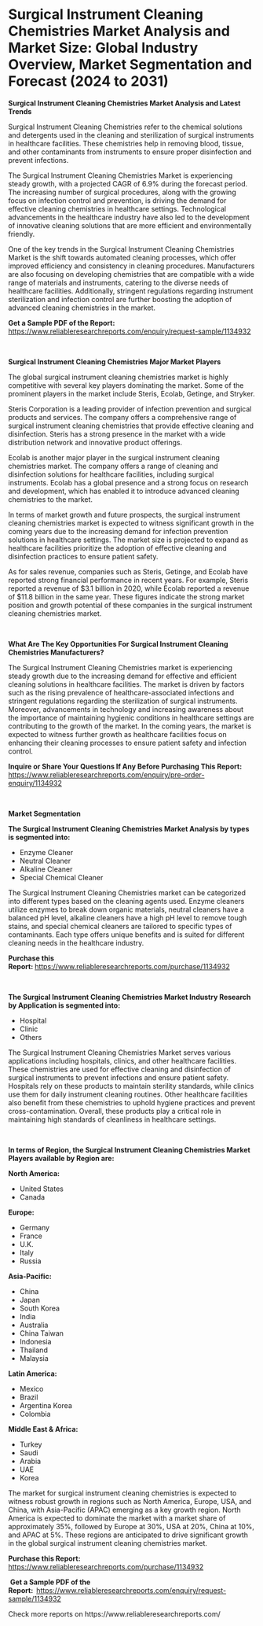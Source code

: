 <p><h1>Surgical Instrument Cleaning Chemistries Market Analysis and Market Size: Global Industry Overview, Market Segmentation and Forecast (2024 to 2031)</h1></p><p><strong>Surgical Instrument Cleaning Chemistries Market Analysis and Latest Trends</strong></p>
<p><p>Surgical Instrument Cleaning Chemistries refer to the chemical solutions and detergents used in the cleaning and sterilization of surgical instruments in healthcare facilities. These chemistries help in removing blood, tissue, and other contaminants from instruments to ensure proper disinfection and prevent infections.</p><p>The Surgical Instrument Cleaning Chemistries Market is experiencing steady growth, with a projected CAGR of 6.9% during the forecast period. The increasing number of surgical procedures, along with the growing focus on infection control and prevention, is driving the demand for effective cleaning chemistries in healthcare settings. Technological advancements in the healthcare industry have also led to the development of innovative cleaning solutions that are more efficient and environmentally friendly.</p><p>One of the key trends in the Surgical Instrument Cleaning Chemistries Market is the shift towards automated cleaning processes, which offer improved efficiency and consistency in cleaning procedures. Manufacturers are also focusing on developing chemistries that are compatible with a wide range of materials and instruments, catering to the diverse needs of healthcare facilities. Additionally, stringent regulations regarding instrument sterilization and infection control are further boosting the adoption of advanced cleaning chemistries in the market.</p></p>
<p><strong>Get a Sample PDF of the Report:&nbsp;</strong> <a href="https://www.reliableresearchreports.com/enquiry/request-sample/1134932">https://www.reliableresearchreports.com/enquiry/request-sample/1134932</a></p>
<p>&nbsp;</p>
<p><strong>Surgical Instrument Cleaning Chemistries Major Market Players</strong></p>
<p><p>The global surgical instrument cleaning chemistries market is highly competitive with several key players dominating the market. Some of the prominent players in the market include Steris, Ecolab, Getinge, and Stryker.</p><p>Steris Corporation is a leading provider of infection prevention and surgical products and services. The company offers a comprehensive range of surgical instrument cleaning chemistries that provide effective cleaning and disinfection. Steris has a strong presence in the market with a wide distribution network and innovative product offerings.</p><p>Ecolab is another major player in the surgical instrument cleaning chemistries market. The company offers a range of cleaning and disinfection solutions for healthcare facilities, including surgical instruments. Ecolab has a global presence and a strong focus on research and development, which has enabled it to introduce advanced cleaning chemistries to the market.</p><p>In terms of market growth and future prospects, the surgical instrument cleaning chemistries market is expected to witness significant growth in the coming years due to the increasing demand for infection prevention solutions in healthcare settings. The market size is projected to expand as healthcare facilities prioritize the adoption of effective cleaning and disinfection practices to ensure patient safety.</p><p>As for sales revenue, companies such as Steris, Getinge, and Ecolab have reported strong financial performance in recent years. For example, Steris reported a revenue of $3.1 billion in 2020, while Ecolab reported a revenue of $11.8 billion in the same year. These figures indicate the strong market position and growth potential of these companies in the surgical instrument cleaning chemistries market.</p></p>
<p>&nbsp;</p>
<p><strong>What Are The Key Opportunities For Surgical Instrument Cleaning Chemistries Manufacturers?</strong></p>
<p><p>The Surgical Instrument Cleaning Chemistries market is experiencing steady growth due to the increasing demand for effective and efficient cleaning solutions in healthcare facilities. The market is driven by factors such as the rising prevalence of healthcare-associated infections and stringent regulations regarding the sterilization of surgical instruments. Moreover, advancements in technology and increasing awareness about the importance of maintaining hygienic conditions in healthcare settings are contributing to the growth of the market. In the coming years, the market is expected to witness further growth as healthcare facilities focus on enhancing their cleaning processes to ensure patient safety and infection control.</p></p>
<p><strong>Inquire or Share Your Questions If Any Before Purchasing This Report:</strong> <a href="https://www.reliableresearchreports.com/enquiry/pre-order-enquiry/1134932">https://www.reliableresearchreports.com/enquiry/pre-order-enquiry/1134932</a></p>
<p>&nbsp;</p>
<p><strong>Market Segmentation</strong></p>
<p><strong>The Surgical Instrument Cleaning Chemistries Market Analysis by types is segmented into:</strong></p>
<p><ul><li>Enzyme Cleaner</li><li>Neutral Cleaner</li><li>Alkaline Cleaner</li><li>Special Chemical Cleaner</li></ul></p>
<p><p>The Surgical Instrument Cleaning Chemistries market can be categorized into different types based on the cleaning agents used. Enzyme cleaners utilize enzymes to break down organic materials, neutral cleaners have a balanced pH level, alkaline cleaners have a high pH level to remove tough stains, and special chemical cleaners are tailored to specific types of contaminants. Each type offers unique benefits and is suited for different cleaning needs in the healthcare industry.</p></p>
<p><strong>Purchase this Report:&nbsp;</strong><a href="https://www.reliableresearchreports.com/purchase/1134932">https://www.reliableresearchreports.com/purchase/1134932</a></p>
<p>&nbsp;</p>
<p><strong>The Surgical Instrument Cleaning Chemistries Market Industry Research by Application is segmented into:</strong></p>
<p><ul><li>Hospital</li><li>Clinic</li><li>Others</li></ul></p>
<p><p>The Surgical Instrument Cleaning Chemistries Market serves various applications including hospitals, clinics, and other healthcare facilities. These chemistries are used for effective cleaning and disinfection of surgical instruments to prevent infections and ensure patient safety. Hospitals rely on these products to maintain sterility standards, while clinics use them for daily instrument cleaning routines. Other healthcare facilities also benefit from these chemistries to uphold hygiene practices and prevent cross-contamination. Overall, these products play a critical role in maintaining high standards of cleanliness in healthcare settings.</p></p>
<p>&nbsp;</p>
<p><strong>In terms of Region, the Surgical Instrument Cleaning Chemistries Market Players available by Region are:</strong></p>
<p>
    <p> <strong> North America: </strong>
        <ul>
            <li>United States</li>
            <li>Canada</li>
        </ul>
        </p> 
    <p> <strong> Europe: </strong>
        <ul>
            <li>Germany</li>
            <li>France</li>
            <li>U.K.</li>
            <li>Italy</li>
            <li>Russia</li>
        </ul>
        </p> 
    <p> <strong> Asia-Pacific: </strong>
        <ul>
            <li>China</li>
            <li>Japan</li>
            <li>South Korea</li>
            <li>India</li>
            <li>Australia</li>
            <li>China Taiwan</li>
            <li>Indonesia</li>
            <li>Thailand</li>
            <li>Malaysia</li>
        </ul>
        </p> 
    <p> <strong> Latin America: </strong>
        <ul>
            <li>Mexico</li>
            <li>Brazil</li>
            <li>Argentina Korea</li>
            <li>Colombia</li>
        </ul>
        </p> 
    <p> <strong> Middle East & Africa: </strong>
        <ul>
            <li>Turkey</li>
            <li>Saudi</li>
            <li>Arabia</li>
            <li>UAE</li>
            <li>Korea</li>
        </ul>
    </p>
    </p>
<p><p>The market for surgical instrument cleaning chemistries is expected to witness robust growth in regions such as North America, Europe, USA, and China, with Asia-Pacific (APAC) emerging as a key growth region. North America is expected to dominate the market with a market share of approximately 35%, followed by Europe at 30%, USA at 20%, China at 10%, and APAC at 5%. These regions are anticipated to drive significant growth in the global surgical instrument cleaning chemistries market.</p></p>
<p><strong>Purchase this Report: </strong><a href="https://www.reliableresearchreports.com/purchase/1134932">https://www.reliableresearchreports.com/purchase/1134932</a></p>
<p>&nbsp;<strong>Get a Sample PDF of the Report:&nbsp;&nbsp;</strong><a href="https://www.reliableresearchreports.com/enquiry/request-sample/1134932">https://www.reliableresearchreports.com/enquiry/request-sample/1134932</a></p>
<p><strong></strong></p>
<p>Check more reports on https://www.reliableresearchreports.com/</p>